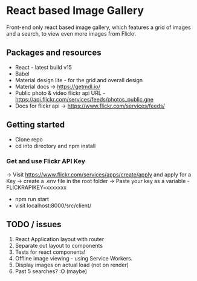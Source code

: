 # React based Image Gallery
Front-end only react based image gallery, which features a grid of images and a search, to view even more images from Flickr.

## Packages and resources

- React - latest build v15
- Babel
- Material design lite - for the grid and overall design
- Material docs -> https://getmdl.io/
- Public photo & video flickr api URL - https://api.flickr.com/services/feeds/photos_public.gne
- Docs for flickr api -> https://www.flickr.com/services/feeds/

## Getting started

- Clone repo
- cd into directory and npm install

### Get and use Flickr API Key
-> Visit https://www.flickr.com/services/apps/create/apply and apply for a Key
-> create a .env file in the root folder
-> Paste your key as a variable - FLICKRAPIKEY=xxxxxxx

- npm run start
- visit localhost:8000/src/client/

## TODO / issues

1. React Application layout with router
2. Separate out layout to components
3. Tests for react components!
4. Offline image viewing - using Service Workers.
5. Display images on actual load (not on render)
6. Past 5 searches? :O (maybe)
